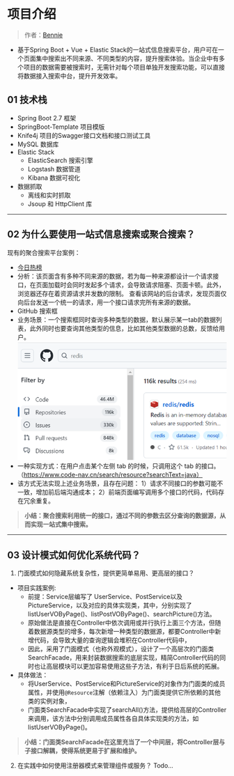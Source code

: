 # 项目介绍
> 作者：[Bennie](https://github.com/Bennie61)
* 基于Spring Boot + Vue + Elastic Stack的一站式信息搜索平台，用户可在一个页面集中搜索出不同来源、不同类型的内容，提升搜索体验。当企业中有多个项目的数据需要被搜索时，无需针对每个项目单独开发搜索功能，可以直接将数据接入搜索中台，提升开发效率。
## 01 技术栈
* Spring Boot 2.7 框架
* SpringBoot-Template 项目模版
* Knife4j 项目的Swagger接口文档和接口测试工具
* MySQL 数据库
* Elastic Stack
  * ElasticSearch 搜索引擎
  * Logstash 数据管道
  * Kibana 数据可视化
* 数据抓取
  * 离线和实时抓取
  * Jsoup 和 HttpClient 库
___
## 02 为什么要使用一站式信息搜索或聚合搜索？
现有的聚合搜索平台案例：
* [今日热榜](https://tophub.today/) 
* 分析：该页面含有多种不同来源的数据，若为每一种来源都设计一个请求接口，在页面加载时会同时发起多个请求，会导致请求阻塞、页面卡顿。此外，浏览器还存在着资源请求并发数的限制。
查看该网站的后台请求，发现页面仅向后台发送一个统一的请求，用一个接口请求完所有来源的数据。
* GitHub 搜索框
* 业务场景：一个搜索框同时查询多种类型的数据，默认展示某一tab的数据列表，此外同时也要查询其他类型的信息，比如其他类型数据的总数，反馈给用户。
![img_1.png](Note/images/img_1.png)
* 一种实现方式：在用户点击某个左侧 tab 的时候，只调用这个 tab 的接口。（https://www.code-nav.cn/search/resource?searchText=java）
* 该方式无法实现上述业务场景，且存在问题：
1）请求不同接口的参数可能不一致，增加前后端沟通成本；
2）前端页面编写调用多个接口的代码，代码存在冗余重复。

>**小结：聚合搜索利用统一的接口，通过不同的参数去区分查询的数据源，从而实现一站式集中搜索。**
___
## 03 设计模式如何优化系统代码？
1. 门面模式如何隐藏系统复杂性，提供更简单易用、更高层的接口？
* 项目实践案例:
  * 前提：Service层编写了 UserService、PostService以及PictureService，以及对应的具体实现类，其中，分别实现了 listUserVOByPage()、listPostVOByPage()、searchPicture()方法。
  * 原始做法是直接在Controller中依次调用或并行执行上面三个方法，但随着数据源类型的增多，每次新增一种类型的数据源，都要Controller中新增代码，会导致大量的查询逻辑会堆积在Controller代码中，
  * 因此，采用了门面模式（也称外观模式），设计了一个高层次的门面类SearchFacade，用来封装数据搜索的底层实现，精简Controller代码的同时也让高层模块可以更加容易使用这些子方法，有利于日后系统的拓展。
* 具体做法：
  * 将UserService、PostService和PictureService的对象作为门面类的成员属性，并使用`@Resource`注解（依赖注入）为门面类提供它所依赖的其他类的实例对象，
  * 门面类SearchFacade中实现了searchAll()方法，提供给高层的Controller来调用，该方法中分别调用成员属性各自具体实现类的方法，如listUserVOByPage()。
>**小结：门面类SearchFacade在这里充当了一个中间层，将Controller层与子接口解耦，使得系统更易于扩展和维护。**

2. 在实践中如何使用注册器模式来管理组件或服务？
Todo...
